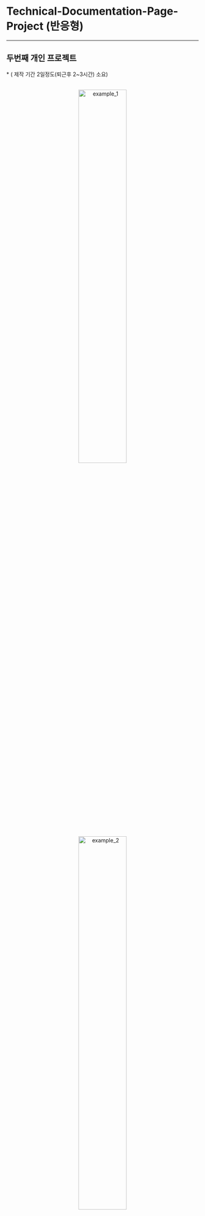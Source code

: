 # Technical-Documentation-Page-Project (반응형)
* * *
<h2> 두번째 개인 프로젝트 </h2>
* ( 제작 기간 2일정도(퇴근후 2~3시간) 소요)

<p align="center"><br>
<img src="https://user-images.githubusercontent.com/100138165/156176292-dd6aba2b-4ab0-4884-9274-b1c9ed35fbf5.png" alt="example_1" width="50%" height="50%"/>
 <br>
<img src="https://user-images.githubusercontent.com/100138165/156176303-f7c52672-547d-4a44-9282-94cc37293e98.png" alt="example_2" width="50%" height="50%"/>
  <br>
<img src="https://user-images.githubusercontent.com/100138165/156176309-62f568c9-86bb-4be8-a68c-1ef50ce37926.png" alt="example_3" width="50%" height="50%"/>
</p>

* * *
## 알게된 점
* 반응형에서 리스트에 세로 스크롤을 넣어줄 때 overflow-Y:scroll; 를 사용하는데 height:~px;값을 줘야한다는 것을 알았다
* 모바일 화면에서 HEADER와 SECTION을 수직 정렬하는데에는 여러 방법이 있다는것을 알게 되었다
* CODE 태그가 별도로 있다는 것도 처음 알았다
* position: fixed; / padding-bottom: 100%; 좌측 메뉴바 고정과 하단 영역 100% 지정 방법
* GOOGLE은 GODGLE이다

  * * * 
## 개선해야 할 점
* 반응형 웹페이지 제작할 때 수직 정렬에 대해 깊은 이해가 필요하다
